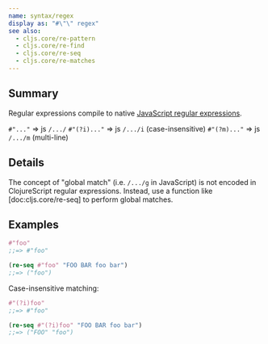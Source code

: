 ```yaml
---
name: syntax/regex
display as: "#\"\" regex"
see also:
  - cljs.core/re-pattern
  - cljs.core/re-find
  - cljs.core/re-seq
  - cljs.core/re-matches
---
```


## Summary

Regular expressions compile to native [JavaScript regular expressions].

[JavaScript regular expressions]:https://developer.mozilla.org/en-US/docs/Web/JavaScript/Guide/Regular_Expressions

`#"..."` => js `/.../`
`#"(?i)..."` => js `/.../i` (case-insensitive)
`#"(?m)..."` => js `/.../m` (multi-line)

## Details

The concept of "global match" (i.e. `/.../g` in JavaScript) is not encoded
in ClojureScript regular expressions.  Instead, use a function like
[doc:cljs.core/re-seq] to perform global matches.

## Examples

```clj
#"foo"
;;=> #"foo"

(re-seq #"foo" "FOO BAR foo bar")
;;=> ("foo")
```

Case-insensitive matching:

```clj
#"(?i)foo"
;;=> #"foo"

(re-seq #"(?i)foo" "FOO BAR foo bar")
;;=> ("FOO" "foo")
```

